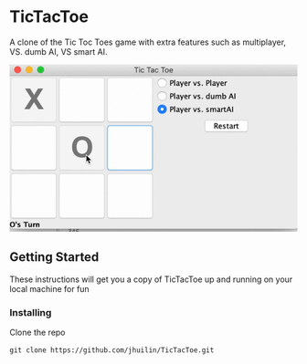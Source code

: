 # TicTacToe
A clone of the Tic Toc Toes game with extra features such as multiplayer, VS. dumb AI, VS smart AI.

![Finished App](https://github.com/jhuilin/storage/blob/master/tictoctoes.gif)

## Getting Started

These instructions will get you a copy of TicTacToe up and running on your local machine for fun

### Installing
Clone the repo

```
git clone https://github.com/jhuilin/TicTacToe.git
```
